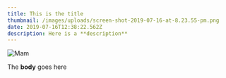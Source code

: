 ```yaml
---
title: This is the title
thumbnail: /images/uploads/screen-shot-2019-07-16-at-8.23.55-pm.png
date: 2019-07-16T12:38:22.562Z
description: Here is a **description**
---
```

![Mam](/images/uploads/screen-shot-2019-07-16-at-7.42.35-pm.png "Mam")

The **body** goes here
